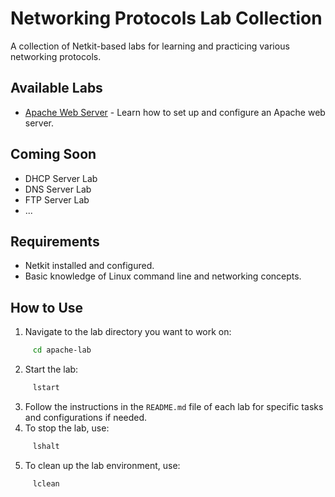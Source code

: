 # Networking Protocols Lab Collection
 A collection of Netkit-based labs for learning and practicing various networking protocols.

## Available Labs
  - [Apache Web Server](apache-lab/README.md) - Learn how to set up and configure an Apache web server.

## Coming Soon
  - DHCP Server Lab
  - DNS Server Lab
  - FTP Server Lab
  - ...

## Requirements
  - Netkit installed and configured.
  - Basic knowledge of Linux command line and networking concepts.

## How to Use
  1. Navigate to the lab directory you want to work on:
```bash
     cd apache-lab
```
  2. Start the lab:
```bash
     lstart
```
  3. Follow the instructions in the `README.md` file of each lab for specific tasks and configurations if needed.
  4. To stop the lab, use:
```bash
     lshalt
```
  5. To clean up the lab environment, use:
```bash
     lclean
```
